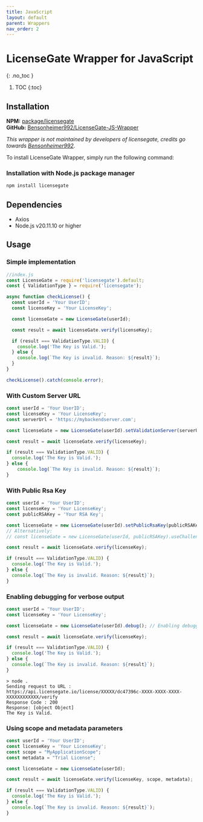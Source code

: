 ```yaml
---
title: JavaScript
layout: default
parent: Wrappers
nav_order: 2
---
```


<!-- prettier-ignore-start -->
# LicenseGate Wrapper for JavaScript
{: .no_toc }
<!-- prettier-ignore-end -->

<!-- prettier-ignore -->
1. TOC 
{:toc}

## Installation

**NPM:** [package/licensegate](https://www.npmjs.com/package/licensegate)   
**GitHub:** [Bensonheimer992/LicenseGate-JS-Wrapper](https://github.com/Bensonheimer992/LicenseGate-JS-Wrapper)

*This wrapper is not maintained by developers of licensegate, credits go towards [Bensonheimer992](https://github.com/Bensonheimer992).* 

To install LicenseGate Wrapper, simply run the following command:

### Installation with Node.js package manager  
```bash
npm install licensegate
```

## Dependencies
- Axios
- Node.js v20.11.10 or higher

## Usage
### Simple implementation   
```js
//index.js
const LicenseGate = require('licensegate').default;
const { ValidationType } = require('licensegate');

async function checkLicense() {
  const userId = 'Your UserID';
  const licenseKey = 'Your LicenseKey';

  const licenseGate = new LicenseGate(userId);

  const result = await licenseGate.verify(licenseKey);

  if (result === ValidationType.VALID) {
    console.log('The Key is Valid.');
  } else {
    console.log(`The Key is invalid. Reason: ${result}`);
  }
}

checkLicense().catch(console.error);
```

### With Custom Server URL
```js
const userId = 'Your UserID';
const licenseKey = 'Your LicenseKey';
const serverUrl = 'https://mybackendserver.com';

const licenseGate = new LicenseGate(userId).setValidationServer(serverUrl);

const result = await licenseGate.verify(licenseKey);

if (result === ValidationType.VALID) {
  console.log('The Key is Valid.');
} else {
    console.log(`The Key is invalid. Reason: ${result}`);
}
```

### With Public Rsa Key
```js
const userId = 'Your UserID';
const licenseKey = 'Your LicenseKey';
const publicRSAKey = 'Your RSA Key';

const licenseGate = new LicenseGate(userId).setPublicRsaKey(publicRSAKey).useChallenges();
// Alternatively:
// const licenseGate = new LicenseGate(userId, publicRSAKey).useChallenges();

const result = await licenseGate.verify(licenseKey);

if (result === ValidationType.VALID) {
  console.log('The Key is Valid.');
} else {
  console.log(`The Key is invalid. Reason: ${result}`);
}
```

### Enabling debugging for verbose output
```js
const userId = 'Your UserID';
const licenseKey = 'Your LicenseKey';

const licenseGate = new LicenseGate(userId).debug(); // Enabling debugging using .debug();

const result = await licenseGate.verify(licenseKey);

if (result === ValidationType.VALID) {
  console.log('The Key is Valid.');
} else {
  console.log(`The Key is invalid. Reason: ${result}`);
}
```

```
> node .
Sending request to URL : https://api.licensegate.io/license/XXXXX/dc47396c-XXXX-XXXX-XXXX-XXXXXXXXXXXX/verify
Response Code : 200
Response: [object Object]
The Key is Valid.
```

### Using scope and metadata parameters
```js
const userId = 'Your UserID';
const licenseKey = 'Your LicenseKey';
const scope = "MyApplicationScope";
const metadata = "Trial License";

const licenseGate = new LicenseGate(userId);

const result = await licenseGate.verify(licenseKey, scope, metadata);

if (result === ValidationType.VALID) {
  console.log('The Key is Valid.');
} else {
  console.log(`The Key is invalid. Reason: ${result}`);
}
```

